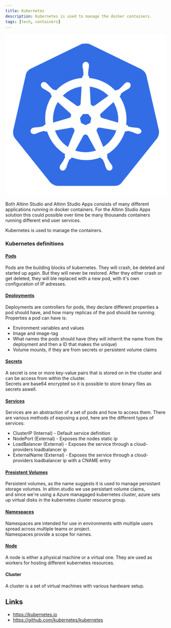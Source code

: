 ```yaml
---
title: Kubernetes
description: Kubernetes is used to manage the docker containers. 
tags: [tech, containers]
---
```


![Kubernetes logo](kubernetes.png?width=200)

Both Altinn Studio and Altinn Studio Apps consists of many different applications
running in docker containers. For the Altinn Studio Apps solution this could possible
over time be many thousands containers running different end user services.  

Kubernetes is used to manage the containers.  

### Kubernetes definitions

#### [Pods](https://kubernetes.io/docs/concepts/workloads/pods/pod-overview/)

Pods are the building blocks of kubernetes. They will crash, be deleted and started up again.
But they will never be restored. After they either crash or get deleted, they will ble replaced with a new pod, with it's own configuration of IP adresses.

#### [Deployments](https://kubernetes.io/docs/concepts/workloads/controllers/deployment/)

Deployments are controllers for pods, they declare different properties a pod should have, and how many replicas of the pod should be running.  
Properties a pod can have is:

* Environment variables and values
* Image and image-tag
* What names the pods should have (they will inherrit the name from the deployment and then a ID that makes the unique)
* Volume mounts, if they are from secrets or persistent volume claims

#### [Secrets](https://kubernetes.io/docs/concepts/configuration/secret/)

A secret is one or more key-value pairs that is stored on in the cluster and can be access from within the cluster.  
Secrets are base64 encrypted so it is possible to store binary files as secrets aswell.

#### [Services](https://kubernetes.io/docs/concepts/services-networking/service/)

Services are an abstraction of a set of pods and how to access them. There are various methods of exposing a pod, here are the different types of services:

* ClusterIP (Internal) - Default service definition
* NodePort (External) - Exposes the nodes static ip
* LoadBalancer (External) - Exposes the service through a cloud-providers loadbalancer ip
* ExternalName (External) - Exposes the service through a cloud-providers loadbalancer ip with a CNAME entry

#### [Presistent Volumes](https://kubernetes.io/docs/concepts/storage/persistent-volumes/)

Persistent volumes, as the name suggests it is used to manage persistant storage volumes. In altinn.studio we use persistant volume claims,  
and since we're using a Azure managaged kubernetes cluster, azure sets up virtual disks in the kubernetes cluster resource group.

#### [Namespaces](https://kubernetes.io/docs/concepts/overview/working-with-objects/namespaces/)

Namespaces are intended for use in environments with multiple users spread across multiple teams or project.  
Namespaces provide a scope for names.

#### [Node](https://kubernetes.io/docs/concepts/architecture/nodes/)

A node is either a physical machine or a virtual one. They are used as workers for hosting different kubernetes resources.

#### Cluster

A cluster is a set of virtual machines with various hardware setup.


## Links

- https://kubernetes.io
- https://github.com/kubernetes/kubernetes
